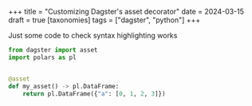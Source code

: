 +++
title = "Customizing Dagster's asset decorator"
date = 2024-03-15
draft = true
[taxonomies]
tags = ["dagster", "python"]
+++

Just some code to check syntax highlighting works

```python
from dagster import asset
import polars as pl


@asset
def my_asset() -> pl.DataFrame:
    return pl.DataFrame({"a": [0, 1, 2, 3]})
```

